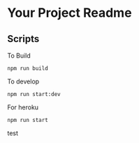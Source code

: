 # Your Project Readme

## Scripts

To Build
```
npm run build
```

To develop
```
npm run start:dev
```

For heroku
```
npm run start
``` 



test